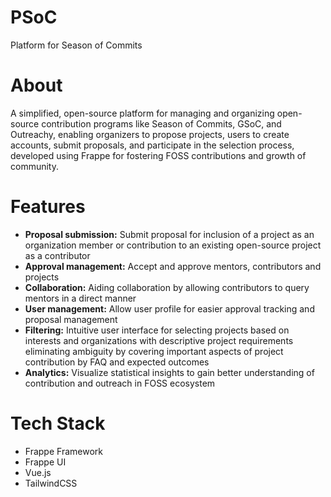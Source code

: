 # PSoC

Platform for Season of Commits

# About

A simplified, open-source platform for managing and organizing open-source contribution programs like Season of Commits, GSoC, and Outreachy, enabling organizers to propose projects, users to create accounts, submit proposals, and participate in the selection process, developed using Frappe for fostering FOSS contributions and growth of community.

# Features

- **Proposal submission:** Submit proposal for inclusion of a project as an organization member or contribution to an existing open-source project as a contributor
- **Approval management:** Accept and approve mentors, contributors and projects
- **Collaboration:** Aiding collaboration by allowing contributors to query mentors in a direct manner
- **User management:** Allow user profile for easier approval tracking and proposal management
- **Filtering:** Intuitive user interface for selecting projects based on interests and organizations with descriptive project requirements eliminating ambiguity by covering important aspects of project contribution by FAQ and expected outcomes
- **Analytics:** Visualize statistical insights to gain better understanding of contribution and outreach in FOSS ecosystem

# Tech Stack

- Frappe Framework
- Frappe UI
- Vue.js
- TailwindCSS
